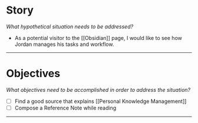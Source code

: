 # Story
*What hypothetical situation needs to be addressed?*
- As a potential visitor to the [[Obsidian]] page, I would like to see how Jordan manages his tasks and workflow.

---

# Objectives
*What objectives need to be accomplished in order to address the situation?*
- [ ] Find a good source that explains [[Personal Knowledge Management]]
- [ ] Compose a Reference Note while reading

---
